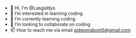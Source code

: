 - 👋 Hi, I’m @Lasgiddys
- 👀 I’m interested in learning coding
- 🌱 I’m currently learning coding
- 💞️ I’m looking to collaborate on coding
- 📫 How to reach me via email gideonigbom5@gmail.com

<!---
Lasgiddys/Lasgiddys is a ✨ special ✨ repository because its `README.md` (this file) appears on your GitHub profile.
You can click the Preview link to take a look at your changes.
--->
